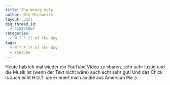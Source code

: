 ```yaml
---
title: The Wrong Hole
author: Ole Michaelis
layout: post
dsq_thread_id:
  - 755876067
categories:
  - W T F ?! of the day
tags:
  - W T F ?! of the day
  - Youtube
---
```


Heute hab ich mal wieder ein YouTube Video zu sharen, sehr sehr lustig und die Musik ist (wenn der Text nicht wäre) auch echt sehr gut!
Und das Chick is auch echt H.O.T. sie erinnert mich an die aus American Pie :)